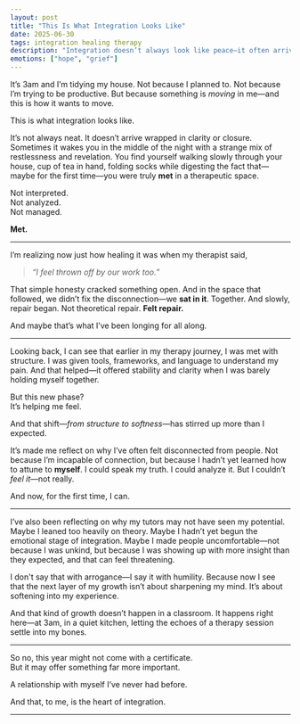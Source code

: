 ```yaml
---
layout: post
title: "This Is What Integration Looks Like"
date: 2025-06-30
tags: integration healing therapy
description: "Integration doesn’t always look like peace—it often arrives as restlessness, reflection, and quiet revelations in the dark."
emotions: ["hope", "grief"]
---
```


It’s 3am and I’m tidying my house. Not because I planned to. Not because I’m trying to be productive. But because something is *moving* in me—and this is how it wants to move.

This is what integration looks like.

It’s not always neat. It doesn’t arrive wrapped in clarity or closure. Sometimes it wakes you in the middle of the night with a strange mix of restlessness and revelation. You find yourself walking slowly through your house, cup of tea in hand, folding socks while digesting the fact that—maybe for the first time—you were truly **met** in a therapeutic space.

Not interpreted.  
Not analyzed.  
Not managed.

**Met.**

---

I’m realizing now just how healing it was when my therapist said,  
> *“I feel thrown off by our work too.”*

That simple honesty cracked something open. And in the space that followed, we didn’t fix the disconnection—we **sat in it**. Together. And slowly, repair began. Not theoretical repair. **Felt repair.**

And maybe that’s what I’ve been longing for all along.

---

Looking back, I can see that earlier in my therapy journey, I was met with structure. I was given tools, frameworks, and language to understand my pain. And that helped—it offered stability and clarity when I was barely holding myself together.

But this new phase?  
It’s helping me feel.

And that shift—*from structure to softness*—has stirred up more than I expected.

It’s made me reflect on why I’ve often felt disconnected from people. Not because I’m incapable of connection, but because I hadn’t yet learned how to attune to **myself**. I could speak my truth. I could analyze it. But I couldn’t *feel it*—not really.

And now, for the first time, I can.

---

I’ve also been reflecting on why my tutors may not have seen my potential. Maybe I leaned too heavily on theory. Maybe I hadn’t yet begun the emotional stage of integration. Maybe I made people uncomfortable—not because I was unkind, but because I was showing up with more insight than they expected, and that can feel threatening.

I don't say that with arrogance—I say it with humility. Because now I see that the next layer of my growth isn’t about sharpening my mind. It’s about softening into my experience.

And that kind of growth doesn’t happen in a classroom. It happens right here—at 3am, in a quiet kitchen, letting the echoes of a therapy session settle into my bones.

---

So no, this year might not come with a certificate.  
But it may offer something far more important.

A relationship with myself I’ve never had before.

And that, to me, is the heart of integration.

---